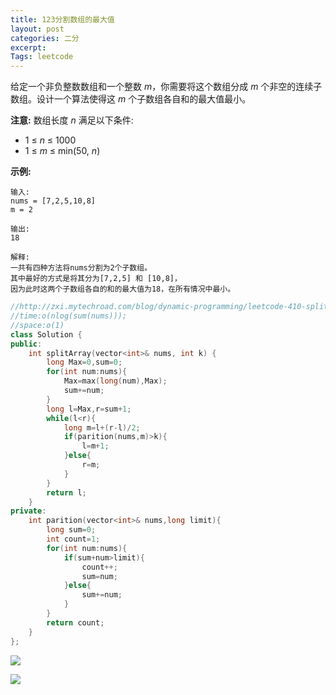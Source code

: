 ```yaml
---
title: 123分割数组的最大值
layout: post
categories: 二分
excerpt: 
Tags: leetcode
---
```


给定一个非负整数数组和一个整数 *m*，你需要将这个数组分成 *m* 个非空的连续子数组。设计一个算法使得这 *m* 个子数组各自和的最大值最小。

**注意:**
数组长度 *n* 满足以下条件:

- 1 ≤ *n* ≤ 1000
- 1 ≤ *m* ≤ min(50, *n*)

**示例:**

```
输入:
nums = [7,2,5,10,8]
m = 2

输出:
18

解释:
一共有四种方法将nums分割为2个子数组。
其中最好的方式是将其分为[7,2,5] 和 [10,8]，
因为此时这两个子数组各自的和的最大值为18，在所有情况中最小。
```

```c++
//http://zxi.mytechroad.com/blog/dynamic-programming/leetcode-410-split-array-largest-sum/
//time:o(nlog(sum(nums)));
//space:o(1)
class Solution {
public:
    int splitArray(vector<int>& nums, int k) {
        long Max=0,sum=0;
        for(int num:nums){
            Max=max(long(num),Max);
            sum+=num;
        }
        long l=Max,r=sum+1;
        while(l<r){
            long m=l+(r-l)/2;
            if(parition(nums,m)>k){
                l=m+1;
            }else{
                r=m;
            }
        }
        return l;
    }
private:
    int parition(vector<int>& nums,long limit){
        long sum=0;
        int count=1;
        for(int num:nums){
            if(sum+num>limit){
                count++;
                sum=num;
            }else{
                sum+=num;
            }
        }
        return count;
    }
};
```

![](https://ws1.sinaimg.cn/large/006tNc79ly1g2euf0brezj30qo0f0ta9.jpg)

![](https://ws3.sinaimg.cn/large/006tNc79ly1g2euozawqrj30qo0f0jsq.jpg)
